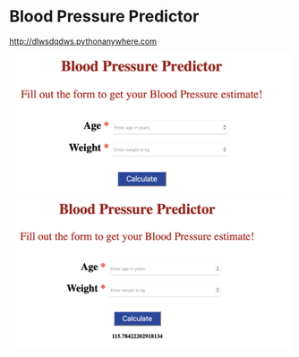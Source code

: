 # Blood Pressure Predictor

http://dlwsdqdws.pythonanywhere.com

![](/static/QQ20220429-020817%402x.png)
![](/static/QQ20220429-020834%402x.png)
